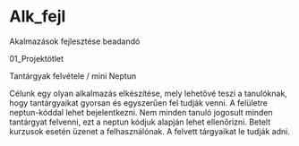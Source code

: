 # Alk_fejl
Akalmazások fejlesztése beadandó

01_Projektötlet

Tantárgyak felvétele / mini Neptun

Célunk egy olyan alkalmazás elkészítése, mely lehetővé teszi a tanulóknak, hogy tantárgyaikat gyorsan és egyszerűen fel tudják venni. A felületre neptun-kóddal lehet bejelentkezni.
Nem minden tanuló jogosult minden tantárgyat felvenni, ezt a neptun kódjuk alapján lehet ellenőrizni.
Betelt kurzusok esetén üzenet a felhasználónak. A felvett tárgyaikat le tudják adni. 
